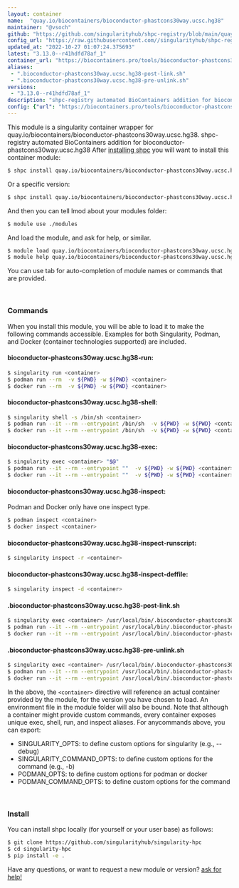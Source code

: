 ```yaml
---
layout: container
name:  "quay.io/biocontainers/bioconductor-phastcons30way.ucsc.hg38"
maintainer: "@vsoch"
github: "https://github.com/singularityhub/shpc-registry/blob/main/quay.io/biocontainers/bioconductor-phastcons30way.ucsc.hg38/container.yaml"
config_url: "https://raw.githubusercontent.com//singularityhub/shpc-registry/main/quay.io/biocontainers/bioconductor-phastcons30way.ucsc.hg38/container.yaml"
updated_at: "2022-10-27 01:07:24.375693"
latest: "3.13.0--r41hdfd78af_1"
container_url: "https://biocontainers.pro/tools/bioconductor-phastcons30way.ucsc.hg38"
aliases:
 - ".bioconductor-phastcons30way.ucsc.hg38-post-link.sh"
 - ".bioconductor-phastcons30way.ucsc.hg38-pre-unlink.sh"
versions:
 - "3.13.0--r41hdfd78af_1"
description: "shpc-registry automated BioContainers addition for bioconductor-phastcons30way.ucsc.hg38"
config: {"url": "https://biocontainers.pro/tools/bioconductor-phastcons30way.ucsc.hg38", "maintainer": "@vsoch", "description": "shpc-registry automated BioContainers addition for bioconductor-phastcons30way.ucsc.hg38", "latest": {"3.13.0--r41hdfd78af_1": "sha256:4d7c34ee9abe464ee1fa493e11b2a984ea0e883081738282fcbff8e9f0523f39"}, "tags": {"3.13.0--r41hdfd78af_1": "sha256:4d7c34ee9abe464ee1fa493e11b2a984ea0e883081738282fcbff8e9f0523f39"}, "docker": "quay.io/biocontainers/bioconductor-phastcons30way.ucsc.hg38", "aliases": {".bioconductor-phastcons30way.ucsc.hg38-post-link.sh": "/usr/local/bin/.bioconductor-phastcons30way.ucsc.hg38-post-link.sh", ".bioconductor-phastcons30way.ucsc.hg38-pre-unlink.sh": "/usr/local/bin/.bioconductor-phastcons30way.ucsc.hg38-pre-unlink.sh"}}
---
```


This module is a singularity container wrapper for quay.io/biocontainers/bioconductor-phastcons30way.ucsc.hg38.
shpc-registry automated BioContainers addition for bioconductor-phastcons30way.ucsc.hg38
After [installing shpc](#install) you will want to install this container module:


```bash
$ shpc install quay.io/biocontainers/bioconductor-phastcons30way.ucsc.hg38
```

Or a specific version:

```bash
$ shpc install quay.io/biocontainers/bioconductor-phastcons30way.ucsc.hg38:3.13.0--r41hdfd78af_1
```

And then you can tell lmod about your modules folder:

```bash
$ module use ./modules
```

And load the module, and ask for help, or similar.

```bash
$ module load quay.io/biocontainers/bioconductor-phastcons30way.ucsc.hg38/3.13.0--r41hdfd78af_1
$ module help quay.io/biocontainers/bioconductor-phastcons30way.ucsc.hg38/3.13.0--r41hdfd78af_1
```

You can use tab for auto-completion of module names or commands that are provided.

<br>

### Commands

When you install this module, you will be able to load it to make the following commands accessible.
Examples for both Singularity, Podman, and Docker (container technologies supported) are included.

#### bioconductor-phastcons30way.ucsc.hg38-run:

```bash
$ singularity run <container>
$ podman run --rm  -v ${PWD} -w ${PWD} <container>
$ docker run --rm  -v ${PWD} -w ${PWD} <container>
```

#### bioconductor-phastcons30way.ucsc.hg38-shell:

```bash
$ singularity shell -s /bin/sh <container>
$ podman run --it --rm --entrypoint /bin/sh  -v ${PWD} -w ${PWD} <container>
$ docker run --it --rm --entrypoint /bin/sh  -v ${PWD} -w ${PWD} <container>
```

#### bioconductor-phastcons30way.ucsc.hg38-exec:

```bash
$ singularity exec <container> "$@"
$ podman run --it --rm --entrypoint ""  -v ${PWD} -w ${PWD} <container> "$@"
$ docker run --it --rm --entrypoint ""  -v ${PWD} -w ${PWD} <container> "$@"
```

#### bioconductor-phastcons30way.ucsc.hg38-inspect:

Podman and Docker only have one inspect type.

```bash
$ podman inspect <container>
$ docker inspect <container>
```

#### bioconductor-phastcons30way.ucsc.hg38-inspect-runscript:

```bash
$ singularity inspect -r <container>
```

#### bioconductor-phastcons30way.ucsc.hg38-inspect-deffile:

```bash
$ singularity inspect -d <container>
```


#### .bioconductor-phastcons30way.ucsc.hg38-post-link.sh

```bash
$ singularity exec <container> /usr/local/bin/.bioconductor-phastcons30way.ucsc.hg38-post-link.sh
$ podman run --it --rm --entrypoint /usr/local/bin/.bioconductor-phastcons30way.ucsc.hg38-post-link.sh   -v ${PWD} -w ${PWD} <container> -c " $@"
$ docker run --it --rm --entrypoint /usr/local/bin/.bioconductor-phastcons30way.ucsc.hg38-post-link.sh   -v ${PWD} -w ${PWD} <container> -c " $@"
```


#### .bioconductor-phastcons30way.ucsc.hg38-pre-unlink.sh

```bash
$ singularity exec <container> /usr/local/bin/.bioconductor-phastcons30way.ucsc.hg38-pre-unlink.sh
$ podman run --it --rm --entrypoint /usr/local/bin/.bioconductor-phastcons30way.ucsc.hg38-pre-unlink.sh   -v ${PWD} -w ${PWD} <container> -c " $@"
$ docker run --it --rm --entrypoint /usr/local/bin/.bioconductor-phastcons30way.ucsc.hg38-pre-unlink.sh   -v ${PWD} -w ${PWD} <container> -c " $@"
```



In the above, the `<container>` directive will reference an actual container provided
by the module, for the version you have chosen to load. An environment file in the
module folder will also be bound. Note that although a container
might provide custom commands, every container exposes unique exec, shell, run, and
inspect aliases. For anycommands above, you can export:

 - SINGULARITY_OPTS: to define custom options for singularity (e.g., --debug)
 - SINGULARITY_COMMAND_OPTS: to define custom options for the command (e.g., -b)
 - PODMAN_OPTS: to define custom options for podman or docker
 - PODMAN_COMMAND_OPTS: to define custom options for the command

<br>

### Install

You can install shpc locally (for yourself or your user base) as follows:

```bash
$ git clone https://github.com/singularityhub/singularity-hpc
$ cd singularity-hpc
$ pip install -e .
```

Have any questions, or want to request a new module or version? [ask for help!](https://github.com/singularityhub/singularity-hpc/issues)